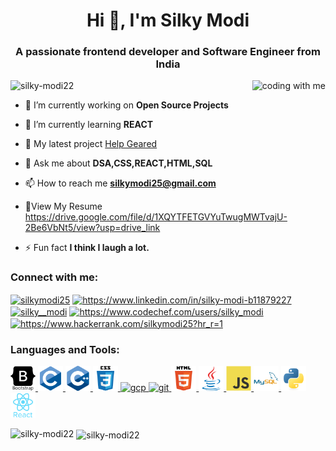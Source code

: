 <h1 align="center">Hi 👋, I'm Silky Modi</h1>
<h3 align="center">A passionate frontend developer and Software Engineer from India</h3> 
<img align="right" alt="coding with me" src="https://thumbs.gfycat.com/ContentHeftyGuillemot-size_restricted.gif">


<p align="left"> <img src="https://komarev.com/ghpvc/?username=silky-modi22&label=Profile%20views&color=0e75b6&style=flat" alt="silky-modi22" /> </p>

- 🔭 I’m currently working on **Open Source Projects**

- 🌱 I’m currently learning **REACT**

- 🌱 My latest project [Help Geared](https://help-geared.uw.r.appspot.com/)

- 💬 Ask me about **DSA,CSS,REACT,HTML,SQL**

- 📫 How to reach me **silkymodi25@gmail.com**

- 📄View My Resume https://drive.google.com/file/d/1XQYTFETGVYuTwugMWTvajU-2Be6VbNt5/view?usp=drive_link

- ⚡ Fun fact **I think I laugh a lot.**

<h3 align="left">Connect with me:</h3>
<p align="left">
<a href="https://twitter.com/silkymodi25" target="blank"><img align="center" src="https://raw.githubusercontent.com/rahuldkjain/github-profile-readme-generator/master/src/images/icons/Social/twitter.svg" alt="silkymodi25" height="30" width="40" /></a>
<a href="https://linkedin.com/in/https://www.linkedin.com/in/silky-modi-b11879227" target="blank"><img align="center" src="https://raw.githubusercontent.com/rahuldkjain/github-profile-readme-generator/master/src/images/icons/Social/linked-in-alt.svg" alt="https://www.linkedin.com/in/silky-modi-b11879227" height="30" width="40" /></a>
<a href="https://instagram.com/silky__modi" target="blank"><img align="center" src="https://raw.githubusercontent.com/rahuldkjain/github-profile-readme-generator/master/src/images/icons/Social/instagram.svg" alt="silky__modi" height="30" width="40" /></a>
<a href="https://www.codechef.com/users/https://www.codechef.com/users/silky_modi" target="blank"><img align="center" src="https://cdn.jsdelivr.net/npm/simple-icons@3.1.0/icons/codechef.svg" alt="https://www.codechef.com/users/silky_modi" height="30" width="40" /></a>
<a href="https://www.hackerrank.com/silkymodi25?hr_r=1" target="blank"><img align="center" src="https://raw.githubusercontent.com/rahuldkjain/github-profile-readme-generator/master/src/images/icons/Social/hackerrank.svg" alt="https://www.hackerrank.com/silkymodi25?hr_r=1" height="30" width="40" /></a>
</p>

<h3 align="left">Languages and Tools:</h3>
<p align="left"> <a href="https://getbootstrap.com" target="_blank" rel="noreferrer"> <img src="https://raw.githubusercontent.com/devicons/devicon/master/icons/bootstrap/bootstrap-plain-wordmark.svg" alt="bootstrap" width="40" height="40"/> </a> <a href="https://www.cprogramming.com/" target="_blank" rel="noreferrer"> <img src="https://raw.githubusercontent.com/devicons/devicon/master/icons/c/c-original.svg" alt="c" width="40" height="40"/> </a> <a href="https://www.w3schools.com/cpp/" target="_blank" rel="noreferrer"> <img src="https://raw.githubusercontent.com/devicons/devicon/master/icons/cplusplus/cplusplus-original.svg" alt="cplusplus" width="40" height="40"/> </a> <a href="https://www.w3schools.com/css/" target="_blank" rel="noreferrer"> <img src="https://raw.githubusercontent.com/devicons/devicon/master/icons/css3/css3-original-wordmark.svg" alt="css3" width="40" height="40"/> </a> <a href="https://cloud.google.com" target="_blank" rel="noreferrer"> <img src="https://www.vectorlogo.zone/logos/google_cloud/google_cloud-icon.svg" alt="gcp" width="40" height="40"/> </a> <a href="https://git-scm.com/" target="_blank" rel="noreferrer"> <img src="https://www.vectorlogo.zone/logos/git-scm/git-scm-icon.svg" alt="git" width="40" height="40"/> </a> <a href="https://www.w3.org/html/" target="_blank" rel="noreferrer"> <img src="https://raw.githubusercontent.com/devicons/devicon/master/icons/html5/html5-original-wordmark.svg" alt="html5" width="40" height="40"/> </a> <a href="https://www.java.com" target="_blank" rel="noreferrer"> <img src="https://raw.githubusercontent.com/devicons/devicon/master/icons/java/java-original.svg" alt="java" width="40" height="40"/> </a> <a href="https://developer.mozilla.org/en-US/docs/Web/JavaScript" target="_blank" rel="noreferrer"> <img src="https://raw.githubusercontent.com/devicons/devicon/master/icons/javascript/javascript-original.svg" alt="javascript" width="40" height="40"/> </a> <a href="https://www.mysql.com/" target="_blank" rel="noreferrer"> <img src="https://raw.githubusercontent.com/devicons/devicon/master/icons/mysql/mysql-original-wordmark.svg" alt="mysql" width="40" height="40"/> </a> <a href="https://www.python.org" target="_blank" rel="noreferrer"> <img src="https://raw.githubusercontent.com/devicons/devicon/master/icons/python/python-original.svg" alt="python" width="40" height="40"/> </a> <a href="https://reactjs.org/" target="_blank" rel="noreferrer"> <img src="https://raw.githubusercontent.com/devicons/devicon/master/icons/react/react-original-wordmark.svg" alt="react" width="40" height="40"/> </a> </p> 


<p><img align="left" src="https://github-readme-stats.vercel.app/api/top-langs?username=silky-modi22&show_icons=true&locale=en&layout=compact" alt="silky-modi22" /></p>

<p>&nbsp;<img align="center" src="https://github-readme-stats.vercel.app/api?username=silky-modi22&show_icons=true&locale=en" alt="silky-modi22" /></p>
